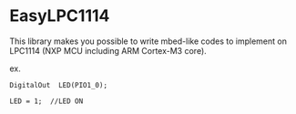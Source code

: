 # EasyLPC1114
This library makes you possible to write mbed-like codes to implement on LPC1114 (NXP MCU including ARM Cortex-M3 core).

ex. 
```
DigitalOut  LED(PIO1_0);

LED = 1;  //LED ON
```

